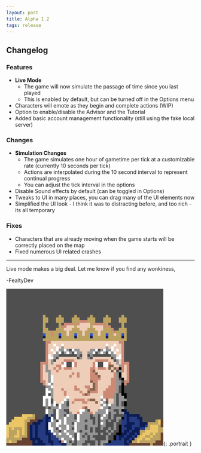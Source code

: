 ```yaml
---
layout: post
title: Alpha 1.2
tags: release
---
```


## Changelog

### Features

* **Live Mode**
  * The game will now simulate the passage of time since you last played
  * This is enabled by default, but can be turned off in the Options menu
* Characters will emote as they begin and complete actions (WIP)
* Option to enable/disable the Advisor and the Tutorial
* Added basic account management functionality (still using the fake local server)

### Changes

* **Simulation Changes**
  * The game simulates one hour of gametime per tick at a customizable rate (currently 10 seconds per tick)
  * Actions are interpolated during the 10 second interval to represent continual progress
  * You can adjust the tick interval in the options
* Disable Sound effects by default (can be toggled in Options)
* Tweaks to UI in many places, you can drag many of the UI elements now
* Simplified the UI look - I think it was to distracting before, and too rich - its all temporary

### Fixes

* Characters that are already moving when the game starts will be correctly placed on the map
* Fixed numerous UI related crashes

---

Live mode makes a big deal. Let me know if you find any wonkiness,

-FealtyDev

![FealtyDevPortrait](/public/images/fealtydevportrait.jpeg){: .portrait }

[alpha1-zoomedout]: /public/images/posts/16MAY19/alpha1-zoomedout.jpg
[alpha1-settlement]: /public/images/posts/16MAY19/alpha1-settlement.jpg
[alpha1-building]: /public/images/posts/16MAY19/alpha1-building.jpg
[alpha1-character]: /public/images/posts/16MAY19/alpha1-character.jpg
[alpha1-transfer]: /public/images/posts/16MAY19/alpha1-transfer.jpg
[alpha1-moving]: /public/images/posts/16MAY19/alpha1-moving.jpg
[alpha1-rankings]: /public/images/posts/16MAY19/alpha1-rankings.jpg
